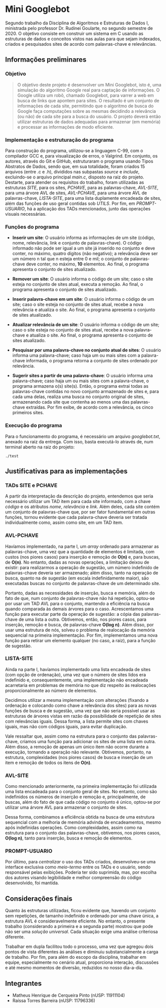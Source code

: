 # Mini Googlebot

Segundo trabalho da Disciplina de Algoritmos e Estruturas de Dados I, ministrada pelo professor Dr. Rudinei Goularte, no segundo semestre de 2020. O objetivo consiste em construir um sistema em C usando as estruturas de dados e conceitos vistos nas aulas para que sejam indexados, criados e pesquisados sites de acordo com palavras-chave e relevâncias.

## Informações preliminares

### Objetivo

> O objetivo deste projeto é desenvolver um Mini Googlebot, isto é, uma simulação do algoritmo Google real para captação de informações. O Google utiliza um robô, chamado Googlebot, para varrer a web em busca de links que apontem para sites. O resultado é um conjunto de informações de cada site, permitindo que o algoritmo de busca do Google faça computações sobre as mesmas decidindo a relevância (ou não) de cada site para a busca do usuário. O projeto deverá então utilizar estruturas de dados adequadas para armazenar (em memória) e processar as informações de modo eficiente.

### Implementação e estruturação do programa

Para construção do programa, utilizou-se a linguagem C-99, com o compilador GCC e, para visualização de erros, o Valgrind. Em conjunto, os autores, através do Git e GitHub, estruturaram o programa usando Tipos Abstratos de Dados, sendo que, em sua totalidade, foram criados 15 arquivos (entre .c e .h), divididos nas subpastas *source* e *include*, excluindo-se o arquivo principal *main.c*, disposto na raiz do projeto. Destarte, para atender os requisitos do trabalho, foram utilizadas as estruturas *SITE*, para os sites, *PCHAVE*, para as palavras-chave, *AVL-SITE*, para uma árvore AVL de sites, *AVL-PCHAVE*, para uma árvore AVL de palavras-chave, *LISTA-SITE*, para uma lista duplamente encadeada de sites, além das funções de uso geral contidas sob *UTILS*. Por fim, em *PROMPT-USUARIO*, há a aplicação dos TADs mencionados, junto das operações visuais necessárias.

### Funções do programa

- **Inserir um site**: O usuário informa as informações de um site (código, nome, relevância, link e conjunto de palavras-chave). O código informado não pode ser igual a um site já inserido no conjunto e deve conter, no máximo, quatro dígitos (não negativo); a relevância deve ser um número n tal que n esteja entre 0 e mil; o conjunto de palavras-chave deve conter, no máximo, **10** elementos. Ao final, o programa apresenta o conjunto de sites atualizado.

- **Remover um site**: O usuário informa o código de um site; caso o site esteja no conjunto de sites atual, executa a remoção. Ao final, o programa apresenta o conjunto de sites atualizado.

- **Inserir palavra-chave em um site**: O usuário informa o código de um site; caso o site esteja no conjunto de sites atual, recebe a nova relevância e atualiza o site. Ao final, o programa apresenta o conjunto de sites atualizado.

- **Atualizar relevância de um site**: O usuário informa o código de um site; caso o site esteja no conjunto de sites atual, recebe a nova palavra-chave e atualiza o site. Ao final, o programa apresenta o conjunto de sites atualizado.

- **Pesquisar por uma palavra-chave no conjunto atual de sites**: O usuário informa uma palavra-chave; caso haja um ou mais sites com a palavra-chave informada, o programa retorna a conjunto de sites ordenado por relevância.

- **Sugerir sites a partir de uma palavra-chave**: O usuário informa uma palavra-chave; caso haja um ou mais sites com a palavra-chave, o programa armazena o(s) site(s). Então, o programa extrai todas as palavras-chave contidas no novo conjunto armazenado de sites e, para cada uma delas, realiza uma busca no conjunto original de sites, armazenando cada site que contenha ao menos uma das palavras-chave extraídas. Por fim exibe, de acordo com a relevância, os cinco primeiros sites.  

### Execução do programa

Para o funcionamento do programa, é necessário um arquivo *googlebot.txt*, anexado na raiz da entrega. Com isso, basta executá-lo através de, num terminal aberto na raiz do projeto:

```./test```

## Justificativas para as implementações

### TADs SITE e PCHAVE

A partir da interpretação da descrição do projeto, entendemos que seria necessário utilizar um TAD item para cada site informado, com a chave *código* e os atributos *nome*, *relevância* e *link*. Além deles, cada site contém um conjunto de palavras-chave que, por ser fator fundamental em outras funções, tornou evidente que cada palavra-chave deveria ser tratada individualmente como, assim como site, em um TAD item.

### AVL-PCHAVE

Havíamos implementado, na parte I, um *array* ordenado para armazenar as palavras-chave, uma vez que a quantidade de elementos é limitada, com custos (nos piores casos) para inserção e remoção de **O(n)** e, para buscas, de **O(n)**. No entanto, dadas as novas operações, a limitação deixou de existir: para realizarmos a operação de sugestão, um número indefinido de palavras-chave deveria ser armazenado; além disso, tanto na operação de busca, quanto na de sugestão (em escala indefinidamente maior), são executadas buscas no conjunto de palavras-chave de um determinado site.

Portanto, dadas as necessidades de inserção, busca e memória, além do fato de que, num conjunto de palavras-chave não há repetição, optou-se por usar um TAD AVL para o conjunto, mantendo a eficiência na busca quando comparada às demais árvores para o caso. Acrescentamos uma função para executar parte da operação de sugestão: a cópia das palavras-chave de uma lista a outra. Obtivemos, então, nos piores casos, para inserção, remoção e busca, de palavras-chave **O(log n)**. Além disso, por usar uma estrutura de nós, solveu o problema de realocação da memória sequencial na primeira implementação. Por fim, implementamos uma nova função para retirar um elemento qualquer (no caso, a raiz), para a função de sugestão.

### LISTA-SITE

Ainda na parte I, havíamos implementado uma lista encadeada de sites (com opção de ordenação), uma vez que o número de sites lidos era indefinido e, consequentemente, uma implementação não encadeada acarretaria em problemas de memória no que diz respeito às realocações proporcionalmente ao número de elementos.

Decidimos utilizar a mesma implementação com alterações (fixando a ordenação e colocando como chave a relevância dos sites) para as novas funções de busca e de sugestão, uma vez que não seria possível usar as estruturas de árvores vistas em razão da possibilidade de repetição de sites com relevâncias iguais. Dessa forma, a lista permite sites com chaves iguais, mas não com códigos iguais, para evitar duplicação.

Vale ressaltar que, assim como na estrutura para o conjunto das palavras-chave, criamos uma função para adicionar os sites de uma lista em outra. Além disso, a remoção de apenas um único item não ocorre durante a execução, tornando a operação não relevante. Obtivemos, portanto, na estrutura, complexidades (nos piores casos) de busca e inserção de um item e remoção de todos os itens de **O(n)**.

### AVL-SITE

Como mencionado anteriormente, na primeira implementação foi utilizada uma lista encadeada para o conjunto geral de sites. No entanto, como são indefinidos os números de inserção e remoção e, principalmente, de buscas, além do fato de que cada código no conjunto é único, optou-se por utilizar uma árvore AVL para armazenar o conjunto de sites.

Dessa forma, combinamos a eficiência obtida na busca de uma estrutura sequencial com a melhoria de memória advinda de encadeamentos, mesmo após indefinidas operações. Como complexidades, assim como na estrutura para o conjunto das palavras-chave, obtivemos, nos piores casos, **O(log n)**, tanto para inserção, busca e remoção de elementos.

### PROMPT-USUARIO

Por último, para *centralizar* o uso dos TADs criados, desenvolveu-se uma interface exclusiva como *meio-termo* entre os TADs e o usuário, sendo responsável pelas exibições. Poderia ter sido suprimida, mas, por escolha dos autores visando legibilidade e melhor compreensão do código desenvolvido, foi mantida.

## Considerações finais

Quanto às estruturas utilizadas, ficou evidente que, havendo um conjunto sem repetições, de tamanho indefinido e ordenado por uma chave única, a estrutura AVL é consideravelmente eficiente. No entanto, o presente trabalho (considerando a primeira e a segunda parte) mostrou que pode não ser uma *solução universal*. Cada situação exige uma análise criteriosa diferente.

Trabalhar em dupla facilitou todo o processo, uma vez que agregou dois pontos de vista diferentes às análises e diminuiu substancialmente a carga de trabalho. Por fim, para além do escopo da disciplina, trabalhar em equipe, especialmente no cenário atual, proporciona interação, discussões e até mesmo momentos de diversão, reduzidos no nosso dia-a-dia.

## Integrantes

- Matheus Henrique de Cerqueira Pinto (nUSP: 11911104)
- Raíssa Torres Barreira (nUSP: 11796336)

